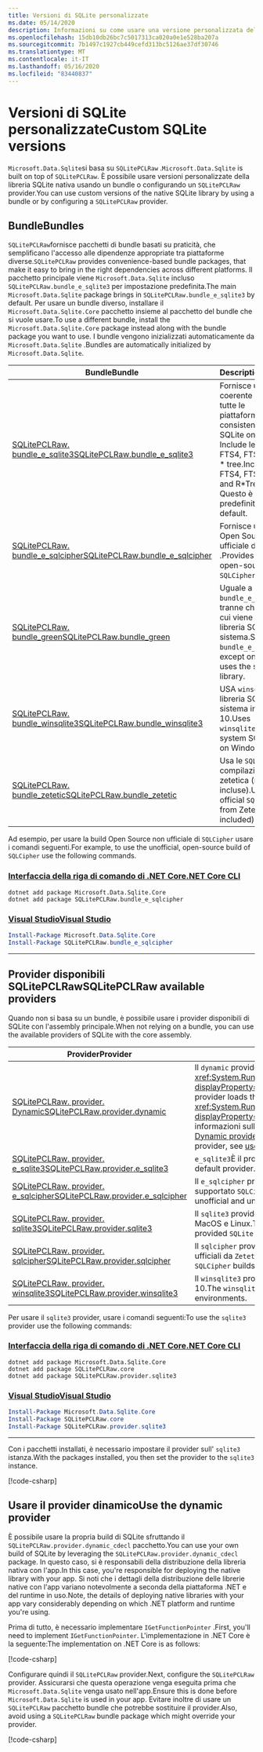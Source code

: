 ```yaml
---
title: Versioni di SQLite personalizzate
ms.date: 05/14/2020
description: Informazioni su come usare una versione personalizzata della libreria SQLite nativa.
ms.openlocfilehash: 15db10db26bc7c5017313ca020a0e1e528ba207a
ms.sourcegitcommit: 7b1497c1927cb449cefd313bc5126ae37df30746
ms.translationtype: MT
ms.contentlocale: it-IT
ms.lasthandoff: 05/16/2020
ms.locfileid: "83440837"
---
```

# <a name="custom-sqlite-versions"></a><span data-ttu-id="1eae9-103">Versioni di SQLite personalizzate</span><span class="sxs-lookup"><span data-stu-id="1eae9-103">Custom SQLite versions</span></span>

<span data-ttu-id="1eae9-104">`Microsoft.Data.Sqlite`si basa su `SQLitePCLRaw` .</span><span class="sxs-lookup"><span data-stu-id="1eae9-104">`Microsoft.Data.Sqlite` is built on top of `SQLitePCLRaw`.</span></span> <span data-ttu-id="1eae9-105">È possibile usare versioni personalizzate della libreria SQLite nativa usando un bundle o configurando un `SQLitePCLRaw` provider.</span><span class="sxs-lookup"><span data-stu-id="1eae9-105">You can use custom versions of the native SQLite library by using a bundle or by configuring a `SQLitePCLRaw` provider.</span></span>

## <a name="bundles"></a><span data-ttu-id="1eae9-106">Bundle</span><span class="sxs-lookup"><span data-stu-id="1eae9-106">Bundles</span></span>

<span data-ttu-id="1eae9-107">`SQLitePCLRaw`fornisce pacchetti di bundle basati su praticità, che semplificano l'accesso alle dipendenze appropriate tra piattaforme diverse.</span><span class="sxs-lookup"><span data-stu-id="1eae9-107">`SQLitePCLRaw` provides convenience-based bundle packages, that make it easy to bring in the right dependencies across different platforms.</span></span> <span data-ttu-id="1eae9-108">Il pacchetto principale viene `Microsoft.Data.Sqlite` incluso `SQLitePCLRaw.bundle_e_sqlite3` per impostazione predefinita.</span><span class="sxs-lookup"><span data-stu-id="1eae9-108">The main `Microsoft.Data.Sqlite` package brings in `SQLitePCLRaw.bundle_e_sqlite3` by default.</span></span> <span data-ttu-id="1eae9-109">Per usare un bundle diverso, installare il `Microsoft.Data.Sqlite.Core` pacchetto insieme al pacchetto del bundle che si vuole usare.</span><span class="sxs-lookup"><span data-stu-id="1eae9-109">To use a different bundle, install the `Microsoft.Data.Sqlite.Core` package instead along with the bundle package you want to use.</span></span> <span data-ttu-id="1eae9-110">I bundle vengono inizializzati automaticamente da `Microsoft.Data.Sqlite` .</span><span class="sxs-lookup"><span data-stu-id="1eae9-110">Bundles are automatically initialized by `Microsoft.Data.Sqlite`.</span></span>

| <span data-ttu-id="1eae9-111">Bundle</span><span class="sxs-lookup"><span data-stu-id="1eae9-111">Bundle</span></span> | <span data-ttu-id="1eae9-112">Description</span><span class="sxs-lookup"><span data-stu-id="1eae9-112">Description</span></span> |
|--|--|
| [<span data-ttu-id="1eae9-113">SQLitePCLRaw. bundle_e_sqlite3</span><span class="sxs-lookup"><span data-stu-id="1eae9-113">SQLitePCLRaw.bundle_e_sqlite3</span></span>](https://www.nuget.org/packages/SQLitePCLRaw.bundle_e_sqlite3) | <span data-ttu-id="1eae9-114">Fornisce una versione coerente di SQLite su tutte le piattaforme.</span><span class="sxs-lookup"><span data-stu-id="1eae9-114">Provides a consistent version of SQLite on all platforms.</span></span> <span data-ttu-id="1eae9-115">Include le estensioni FTS4, FTS5, JSON1 e R \* tree.</span><span class="sxs-lookup"><span data-stu-id="1eae9-115">Includes the FTS4, FTS5, JSON1, and R\*Tree extensions.</span></span> <span data-ttu-id="1eae9-116">Questo è il valore predefinito.</span><span class="sxs-lookup"><span data-stu-id="1eae9-116">This is the default.</span></span> |
| [<span data-ttu-id="1eae9-117">SQLitePCLRaw. bundle_e_sqlcipher</span><span class="sxs-lookup"><span data-stu-id="1eae9-117">SQLitePCLRaw.bundle_e_sqlcipher</span></span>](https://www.nuget.org/packages/SQLitePCLRaw.bundle_e_sqlcipher) | <span data-ttu-id="1eae9-118">Fornisce una build Open Source non ufficiale di `SQLCipher` .</span><span class="sxs-lookup"><span data-stu-id="1eae9-118">Provides an unofficial, open-source build of `SQLCipher`.</span></span> |
| [<span data-ttu-id="1eae9-119">SQLitePCLRaw. bundle_green</span><span class="sxs-lookup"><span data-stu-id="1eae9-119">SQLitePCLRaw.bundle_green</span></span>](https://www.nuget.org/packages/SQLitePCLRaw.bundle_green) | <span data-ttu-id="1eae9-120">Uguale a `bundle_e_sqlite3` , tranne che per iOS in cui viene usata la libreria SQLite di sistema.</span><span class="sxs-lookup"><span data-stu-id="1eae9-120">Same as `bundle_e_sqlite3`, except on iOS where it uses the system SQLite library.</span></span> |
| [<span data-ttu-id="1eae9-121">SQLitePCLRaw. bundle_winsqlite3</span><span class="sxs-lookup"><span data-stu-id="1eae9-121">SQLitePCLRaw.bundle_winsqlite3</span></span>](https://www.nuget.org/packages/SQLitePCLRaw.bundle_winsqlite3) | <span data-ttu-id="1eae9-122">USA `winsqlite3.dll` , la libreria SQLite di sistema in Windows 10.</span><span class="sxs-lookup"><span data-stu-id="1eae9-122">Uses `winsqlite3.dll`, the system SQLite library on Windows 10.</span></span> |
| [<span data-ttu-id="1eae9-123">SQLitePCLRaw. bundle_zetetic</span><span class="sxs-lookup"><span data-stu-id="1eae9-123">SQLitePCLRaw.bundle_zetetic</span></span>](https://www.nuget.org/packages/SQLitePCLRaw.bundle_zetetic) | <span data-ttu-id="1eae9-124">Usa le `SQLCipher` compilazioni ufficiali da zetetica (non incluse).</span><span class="sxs-lookup"><span data-stu-id="1eae9-124">Uses the official `SQLCipher` builds from Zetetic (not included).</span></span> |

<span data-ttu-id="1eae9-125">Ad esempio, per usare la build Open Source non ufficiale di `SQLCipher` usare i comandi seguenti.</span><span class="sxs-lookup"><span data-stu-id="1eae9-125">For example, to use the unofficial, open-source build of `SQLCipher` use the following commands.</span></span>

### <a name="net-core-cli"></a>[<span data-ttu-id="1eae9-126">Interfaccia della riga di comando di .NET Core</span><span class="sxs-lookup"><span data-stu-id="1eae9-126">.NET Core CLI</span></span>](#tab/netcore-cli)

```dotnetcli
dotnet add package Microsoft.Data.Sqlite.Core
dotnet add package SQLitePCLRaw.bundle_e_sqlcipher
```

### <a name="visual-studio"></a>[<span data-ttu-id="1eae9-127">Visual Studio</span><span class="sxs-lookup"><span data-stu-id="1eae9-127">Visual Studio</span></span>](#tab/visual-studio)

``` PowerShell
Install-Package Microsoft.Data.Sqlite.Core
Install-Package SQLitePCLRaw.bundle_e_sqlcipher
```

---

## <a name="sqlitepclraw-available-providers"></a><span data-ttu-id="1eae9-128">Provider disponibili SQLitePCLRaw</span><span class="sxs-lookup"><span data-stu-id="1eae9-128">SQLitePCLRaw available providers</span></span>

<span data-ttu-id="1eae9-129">Quando non si basa su un bundle, è possibile usare i provider disponibili di SQLite con l'assembly principale.</span><span class="sxs-lookup"><span data-stu-id="1eae9-129">When not relying on a bundle, you can use the available providers of SQLite with the core assembly.</span></span>

| <span data-ttu-id="1eae9-130">Provider</span><span class="sxs-lookup"><span data-stu-id="1eae9-130">Provider</span></span> | <span data-ttu-id="1eae9-131">Description</span><span class="sxs-lookup"><span data-stu-id="1eae9-131">Description</span></span> |
|--|--|
| [<span data-ttu-id="1eae9-132">SQLitePCLRaw. provider. Dynamic</span><span class="sxs-lookup"><span data-stu-id="1eae9-132">SQLitePCLRaw.provider.dynamic</span></span>](https://www.nuget.org/packages/SQLitePCLRaw.provider.dynamic) | <span data-ttu-id="1eae9-133">Il `dynamic` provider carica la libreria nativa anziché usare <xref:System.Runtime.InteropServices.DllImportAttribute?displayProperty=nameWithType> gli attributi.</span><span class="sxs-lookup"><span data-stu-id="1eae9-133">The `dynamic` provider loads the native library instead of using <xref:System.Runtime.InteropServices.DllImportAttribute?displayProperty=nameWithType> attributes.</span></span> <span data-ttu-id="1eae9-134">Per altre informazioni sull'uso di questo provider, vedere [use the Dynamic provider](#use-the-dynamic-provider).</span><span class="sxs-lookup"><span data-stu-id="1eae9-134">For more information on using this provider, see [use the dynamic provider](#use-the-dynamic-provider).</span></span> |
| [<span data-ttu-id="1eae9-135">SQLitePCLRaw. provider. e_sqlite3</span><span class="sxs-lookup"><span data-stu-id="1eae9-135">SQLitePCLRaw.provider.e_sqlite3</span></span>](https://www.nuget.org/packages/SQLitePCLRaw.provider.e_sqlite3) | <span data-ttu-id="1eae9-136">`e_sqlite3`È il provider predefinito.</span><span class="sxs-lookup"><span data-stu-id="1eae9-136">The `e_sqlite3` is the default provider.</span></span> |
| [<span data-ttu-id="1eae9-137">SQLitePCLRaw. provider. e_sqlcipher</span><span class="sxs-lookup"><span data-stu-id="1eae9-137">SQLitePCLRaw.provider.e_sqlcipher</span></span>](https://www.nuget.org/packages/SQLitePCLRaw.provider.e_sqlcipher) | <span data-ttu-id="1eae9-138">Il `e_sqlcipher` provider non è ufficiale e non è supportato `SQLCipher` .</span><span class="sxs-lookup"><span data-stu-id="1eae9-138">The `e_sqlcipher` provider is the unofficial and unsupported `SQLCipher`.</span></span> |
| [<span data-ttu-id="1eae9-139">SQLitePCLRaw. provider. sqlite3</span><span class="sxs-lookup"><span data-stu-id="1eae9-139">SQLitePCLRaw.provider.sqlite3</span></span>](https://www.nuget.org/packages/SQLitePCLRaw.provider.sqlite3) | <span data-ttu-id="1eae9-140">Il `sqlite3` provider è un sistema fornito `SQLite` per iOS, MacOS e Linux.</span><span class="sxs-lookup"><span data-stu-id="1eae9-140">The `sqlite3` provider is a system-provided `SQLite` for iOS, macOS, and Linux.</span></span> |
| [<span data-ttu-id="1eae9-141">SQLitePCLRaw. provider. sqlcipher</span><span class="sxs-lookup"><span data-stu-id="1eae9-141">SQLitePCLRaw.provider.sqlcipher</span></span>](https://www.nuget.org/packages/SQLitePCLRaw.provider.sqlcipher) | <span data-ttu-id="1eae9-142">Il `sqlcipher` provider è per le `SQLCipher` compilazioni ufficiali da `Zetetic` .</span><span class="sxs-lookup"><span data-stu-id="1eae9-142">The `sqlcipher` provider is for official `SQLCipher` builds from `Zetetic`.</span></span> |
| [<span data-ttu-id="1eae9-143">SQLitePCLRaw. provider. winsqlite3</span><span class="sxs-lookup"><span data-stu-id="1eae9-143">SQLitePCLRaw.provider.winsqlite3</span></span>](https://www.nuget.org/packages/SQLitePCLRaw.provider.winsqlite3) | <span data-ttu-id="1eae9-144">Il `winsqlite3` provider è per gli ambienti Windows 10.</span><span class="sxs-lookup"><span data-stu-id="1eae9-144">The `winsqlite3` provider is for Windows 10 environments.</span></span> |

<span data-ttu-id="1eae9-145">Per usare il `sqlite3` provider, usare i comandi seguenti:</span><span class="sxs-lookup"><span data-stu-id="1eae9-145">To use the `sqlite3` provider use the following commands:</span></span>

### <a name="net-core-cli"></a>[<span data-ttu-id="1eae9-146">Interfaccia della riga di comando di .NET Core</span><span class="sxs-lookup"><span data-stu-id="1eae9-146">.NET Core CLI</span></span>](#tab/netcore-cli)

```dotnetcli
dotnet add package Microsoft.Data.Sqlite.Core
dotnet add package SQLitePCLRaw.core
dotnet add package SQLitePCLRaw.provider.sqlite3
```

### <a name="visual-studio"></a>[<span data-ttu-id="1eae9-147">Visual Studio</span><span class="sxs-lookup"><span data-stu-id="1eae9-147">Visual Studio</span></span>](#tab/visual-studio)

``` PowerShell
Install-Package Microsoft.Data.Sqlite.Core
Install-Package SQLitePCLRaw.core
Install-Package SQLitePCLRaw.provider.sqlite3
```

---

<span data-ttu-id="1eae9-148">Con i pacchetti installati, è necessario impostare il provider sull' `sqlite3` istanza.</span><span class="sxs-lookup"><span data-stu-id="1eae9-148">With the packages installed, you then set the provider to the `sqlite3` instance.</span></span>

[!code-csharp[](../../../../samples/snippets/standard/data/sqlite/SqliteProviderSample/Program.cs)]

## <a name="use-the-dynamic-provider"></a><span data-ttu-id="1eae9-149">Usare il provider dinamico</span><span class="sxs-lookup"><span data-stu-id="1eae9-149">Use the dynamic provider</span></span>

<span data-ttu-id="1eae9-150">È possibile usare la propria build di SQLite sfruttando il `SQLitePCLRaw.provider.dynamic_cdecl` pacchetto.</span><span class="sxs-lookup"><span data-stu-id="1eae9-150">You can use your own build of SQLite by leveraging the `SQLitePCLRaw.provider.dynamic_cdecl` package.</span></span> <span data-ttu-id="1eae9-151">In questo caso, si è responsabili della distribuzione della libreria nativa con l'app.</span><span class="sxs-lookup"><span data-stu-id="1eae9-151">In this case, you're responsible for deploying the native library with your app.</span></span> <span data-ttu-id="1eae9-152">Si noti che i dettagli della distribuzione delle librerie native con l'app variano notevolmente a seconda della piattaforma .NET e del runtime in uso.</span><span class="sxs-lookup"><span data-stu-id="1eae9-152">Note, the details of deploying native libraries with your app vary considerably depending on which .NET platform and runtime you're using.</span></span>

<span data-ttu-id="1eae9-153">Prima di tutto, è necessario implementare `IGetFunctionPointer` .</span><span class="sxs-lookup"><span data-stu-id="1eae9-153">First, you'll need to implement `IGetFunctionPointer`.</span></span> <span data-ttu-id="1eae9-154">L'implementazione in .NET Core è la seguente:</span><span class="sxs-lookup"><span data-stu-id="1eae9-154">The implementation on .NET Core is as follows:</span></span>

[!code-csharp[](../../../../samples/snippets/standard/data/sqlite/SystemLibrarySample/Program.cs?name=snippet_NativeLibraryAdapter)]

<span data-ttu-id="1eae9-155">Configurare quindi il `SQLitePCLRaw` provider.</span><span class="sxs-lookup"><span data-stu-id="1eae9-155">Next, configure the `SQLitePCLRaw` provider.</span></span> <span data-ttu-id="1eae9-156">Assicurarsi che questa operazione venga eseguita prima che `Microsoft.Data.Sqlite` venga usato nell'app.</span><span class="sxs-lookup"><span data-stu-id="1eae9-156">Ensure this is done before `Microsoft.Data.Sqlite` is used in your app.</span></span> <span data-ttu-id="1eae9-157">Evitare inoltre di usare un `SQLitePCLRaw` pacchetto bundle che potrebbe sostituire il provider.</span><span class="sxs-lookup"><span data-stu-id="1eae9-157">Also, avoid using a `SQLitePCLRaw` bundle package which might override your provider.</span></span>

[!code-csharp[](../../../../samples/snippets/standard/data/sqlite/SystemLibrarySample/Program.cs?name=snippet_SetProvider)]
